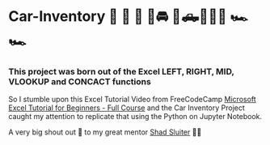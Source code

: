 # Car-Inventory :taxi:	:oncoming_taxi:	:car: :red_car::oncoming_automobile:	:blue_car::pickup_truck::truck::articulated_lorry::tractor:	🏎️	:racing_car:
### This project was born out of the Excel LEFT, RIGHT, MID, VLOOKUP and CONCACT functions

So I stumble upon this Excel Tutorial Video from FreeCodeCamp [Microsoft Excel Tutorial for Beginners - Full Course](https://www.youtube.com/watch?v=Vl0H-qTclOg&t=57s) and the Car Inventory Project caught my attention to replicate that using the Python on Jupyter Notebook.

A very big shout out 	:raised_hands: to my great mentor  [Shad Sluiter](https://github.com/shadsluiter) :man_teacher:
